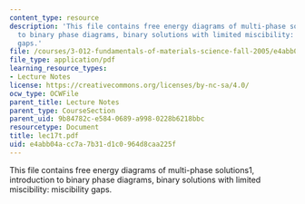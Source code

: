 ```yaml
---
content_type: resource
description: 'This file contains free energy diagrams of multi-phase solutions1, introduction
  to binary phase diagrams, binary solutions with limited miscibility: miscibility
  gaps.'
file: /courses/3-012-fundamentals-of-materials-science-fall-2005/e4abb04acc7a7b31d1c0964d8caa225f_lec17t.pdf
file_type: application/pdf
learning_resource_types:
- Lecture Notes
license: https://creativecommons.org/licenses/by-nc-sa/4.0/
ocw_type: OCWFile
parent_title: Lecture Notes
parent_type: CourseSection
parent_uid: 9b84782c-e584-0689-a998-0228b6218bbc
resourcetype: Document
title: lec17t.pdf
uid: e4abb04a-cc7a-7b31-d1c0-964d8caa225f
---
```

This file contains free energy diagrams of multi-phase solutions1, introduction to binary phase diagrams, binary solutions with limited miscibility: miscibility gaps.